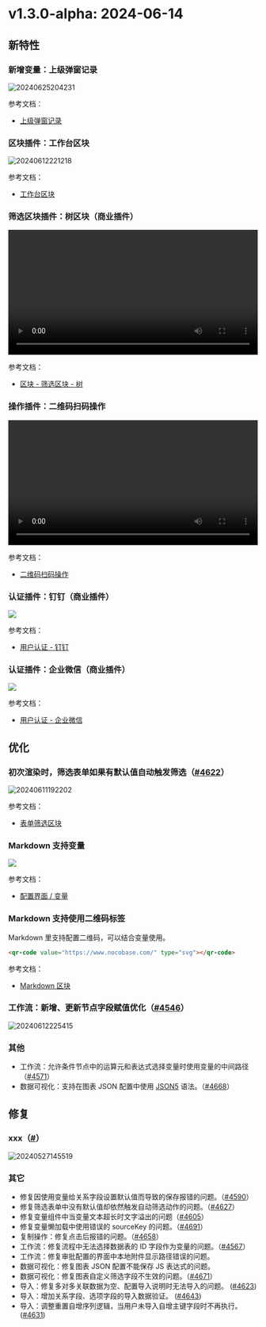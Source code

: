 # v1.3.0-alpha: 2024-06-14

## 新特性

### 新增变量：上级弹窗记录

![20240625204231](https://nocobase-docs.oss-cn-beijing.aliyuncs.com/20240625204231.png)

参考文档：

- [上级弹窗记录](/handbook/ui/variables#上级弹窗记录)

### 区块插件：工作台区块

![20240612221218](https://static-docs.nocobase.com/20240612221218.png)

参考文档：

- [工作台区块](/handbook/block-workbench)

### 筛选区块插件：树区块（商业插件）

<video width="100%" controls>
  <source src="https://static-docs.nocobase.com/20240607144133_rec_.mp4" type="video/mp4">
</video>

参考文档：

- [区块 - 筛选区块 - 树](/handbook/block-tree)

### 操作插件：二维码扫码操作

<video width="100%" controls>
  <source src="https://static-docs.nocobase.com/20240612214013_rec_.mp4" type="video/mp4">
</video>

参考文档：

- [二维码扫码操作](/handbook/action-qr-scan)

### 认证插件：钉钉（商业插件）

![](https://static-docs.nocobase.com/202406120016896.png)

参考文档：

- [用户认证 - 钉钉](https://docs-cn.nocobase.com/handbook/auth-dingtalk)

### 认证插件：企业微信（商业插件）

![](https://static-docs.nocobase.com/202406272116978.png)

参考文档：

- [用户认证 - 企业微信](https://docs-cn.nocobase.com/handbook/auth-wecom)

## 优化

### 初次渲染时，筛选表单如果有默认值自动触发筛选（<a href="https://github.com/nocobase/nocobase/pull/4622" target="_blank">#4622</a>）

![20240611192202](https://nocobase-docs.oss-cn-beijing.aliyuncs.com/20240611192202.gif)

参考文档：

- [表单筛选区块](https://docs-cn.nocobase.com/handbook/ui/blocks/filter-blocks/form#%E7%BB%99%E5%AD%97%E6%AE%B5%E8%AE%BE%E7%BD%AE%E9%BB%98%E8%AE%A4%E5%80%BC)

### Markdown 支持变量

![](https://static-docs.nocobase.com/20240612205857.png)

参考文档：

- [配置界面 / 变量](/handbook/ui/variables)

### Markdown 支持使用二维码标签

Markdown 里支持配置二维码，可以结合变量使用。

```html
<qr-code value="https://www.nocobase.com/" type="svg"></qr-code>
```

参考文档：

- [Markdown 区块](/handbook/ui/blocks/other-blocks/markdown)

### 工作流：新增、更新节点字段赋值优化（<a href="https://github.com/nocobase/nocobase/pull/4546" target="_blank">#4546</a>）

![20240612225415](https://static-docs.nocobase.com/20240612225415.png)

### 其他

- 工作流：允许条件节点中的运算元和表达式选择变量时使用变量的中间路径（<a href="https://github.com/nocobase/nocobase/pull/4571" target="_blank">#4571</a>）
- 数据可视化：支持在图表 JSON 配置中使用 <a href="https://json5.org/" target="_blank">JSON5</a> 语法。（<a href="https://github.com/nocobase/nocobase/pull/4668" target="_blank">#4668</a>）

## 修复

### xxx（<a href="" target="_blank">#</a>）

![20240527145519](https://static-docs.nocobase.com/20240527145519.png)

### 其它

- 修复因使用变量给关系字段设置默认值而导致的保存报错的问题。（<a href="https://github.com/nocobase/nocobase/pull/4590" target="_blank">#4590</a>）
- 修复筛选表单中没有默认值却依然触发自动筛选动作的问题。（<a href="https://github.com/nocobase/nocobase/pull/4627" target="_blank">#4627</a>）
- 修复变量组件中当变量文本超长时文字溢出的问题（<a href="https://github.com/nocobase/nocobase/pull/4605" target="_blank">#4605</a>）
- 修复变量懒加载中使用错误的 sourceKey 的问题。（<a href="https://github.com/nocobase/nocobase/pull/4691" target="_blank">#4691</a>）
- 复制操作：修复点击后报错的问题。（<a href="https://github.com/nocobase/nocobase/pull/4658" target="_blank">#4658</a>）
- 工作流：修复流程中无法选择数据表的 ID 字段作为变量的问题。（<a href="https://github.com/nocobase/nocobase/pull/4567" target="_blank">#4567</a>）
- 工作流：修复审批配置的界面中本地附件显示路径错误的问题。
- 数据可视化：修复图表 JSON 配置不能保存 JS 表达式的问题。
- 数据可视化：修复图表自定义筛选字段不生效的问题。（<a href="https://github.com/nocobase/nocobase/pull/4671" target="_blank">#4671</a>）
- 导入：修复多对多关联数据为空、配置导入说明时无法导入的问题。 (<a href="https://github.com/nocobase/nocobase/pull/4623">#4623</a>)
- 导入：增加关系字段、选项字段的导入数据验证。 (<a href="https://github.com/nocobase/nocobase/pull/4643">#4643</a>)
- 导入：调整重置自增序列逻辑，当用户未导入自增主键字段时不再执行。(<a href="https://github.com/nocobase/nocobase/pull/4631">#4631</a>)
